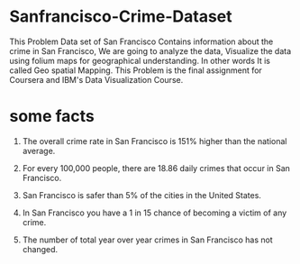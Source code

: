 # Sanfrancisco-Crime-Dataset
This Problem Data set of San Francisco Contains information about the crime in San Francisco, We are going to analyze the data, Visualize the data using folium maps for geographical understanding. In other words It is called Geo spatial Mapping. This Problem is the final assignment for Coursera and IBM's Data Visualization Course.


# some facts

1. The overall crime rate in San Francisco is 151% higher than the national average.

2. For every 100,000 people, there are 18.86 daily crimes that occur in San Francisco.

3. San Francisco is safer than 5% of the cities in the United States.

4. In San Francisco you have a 1 in 15 chance of becoming a victim of any crime.

5. The number of total year over year crimes in San Francisco has not changed.
